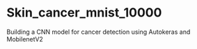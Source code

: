 # Skin_cancer_mnist_10000
Building a CNN model for cancer detection using Autokeras and MobilenetV2

